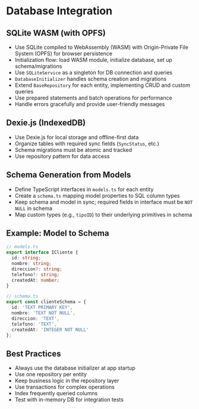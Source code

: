 # Database Integration

## SQLite WASM (with OPFS)
- Use SQLite compiled to WebAssembly (WASM) with Origin-Private File System (OPFS) for browser persistence
- Initialization flow: load WASM module, initialize database, set up schema/migrations
- Use `SQLiteService` as a singleton for DB connection and queries
- `DatabaseInitializer` handles schema creation and migrations
- Extend `BaseRepository` for each entity, implementing CRUD and custom queries
- Use prepared statements and batch operations for performance
- Handle errors gracefully and provide user-friendly messages

## Dexie.js (IndexedDB)
- Use Dexie.js for local storage and offline-first data
- Organize tables with required sync fields (`SyncStatus`, etc.)
- Schema migrations must be atomic and tracked
- Use repository pattern for data access

## Schema Generation from Models
- Define TypeScript interfaces in `models.ts` for each entity
- Create a `schema.ts` mapping model properties to SQL column types
- Keep schema and model in sync; required fields in interface must be `NOT NULL` in schema
- Map custom types (e.g., `tipoID`) to their underlying primitives in schema

## Example: Model to Schema
```typescript
// models.ts
export interface ICliente {
  id: string;
  nombre: string;
  direccion?: string;
  telefono?: string;
  createdAt: number;
}

// schema.ts
export const clienteSchema = {
  id: 'TEXT PRIMARY KEY',
  nombre: 'TEXT NOT NULL',
  direccion: 'TEXT',
  telefono: 'TEXT',
  createdAt: 'INTEGER NOT NULL'
};
```

## Best Practices
- Always use the database initializer at app startup
- Use one repository per entity
- Keep business logic in the repository layer
- Use transactions for complex operations
- Index frequently queried columns
- Test with in-memory DB for integration tests 
